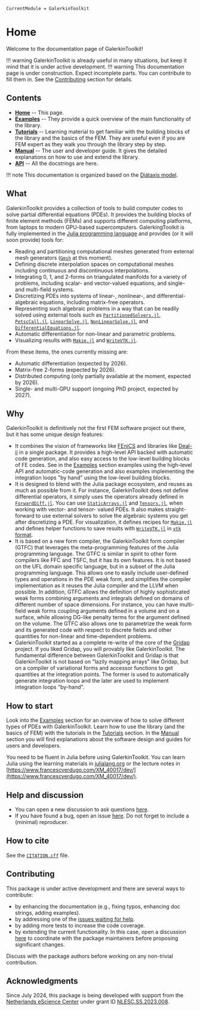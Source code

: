 ```@meta
CurrentModule = GalerkinToolkit
```

# Home

Welcome to the documentation page of GalerkinToolkit!

!!! warning
    GalerkinToolkit is already useful in many situations, but keep it mind that it is under active development.
!!! warning
    This documentation page is under construction. Expect incomplete parts. You can contribute to fill them in. See the [Contributing](@ref) section for details.

## Contents

- **[Home](@ref)** -- This page.
- **[Examples](@ref)** -- They provide a quick overview of the main functionality of the library.
- **[Tutorials](@ref)** -- Learning material to get familiar with the building blocks of the library and the basics of the FEM. They are useful even if you are FEM expert as they walk you through the library step by step.
- **[Manual](@ref)** -- The user and developer guide. It gives the detailed explanations on how to use and extend the library.
- **[API](@ref)** -- All the docstrings are here.

!!! note
    This documentation is organized based on the [Diátaxis model](https://diataxis.fr/).

## What

GalerkinToolkit provides a collection of tools to build computer codes to solve partial differential equations (PDEs).  It provides the building blocks of finite element methods (FEMs) and supports different computing platforms, from laptops to modern GPU-based supercomputers.
GalerkingToolkit is fully implemented in the [Julia programming language](https://julialang.org/) and provides (or it will soon provide) tools for:

- Reading and partitioning computational meshes generated from external mesh generators ([`Gmsh`](https://gmsh.info/) at this moment).
- Defining discrete interpolation spaces on computational meshes including continuous and discontinuous interpolations.
- Integrating 0, 1, and 2-forms on triangulated manifolds for a variety of problems, including scalar- and vector-valued equations, and single- and multi-field systems.
- Discretizing PDEs into systems of linear-, nonlinear-, and differential-algebraic equations, including matrix-free operators.
- Representing such algebraic problems in a way that can be readily solved using external tools such as [`PartitionedSolvers.jl`](https://github.com/PartitionedArrays/PartitionedArrays.jl), [`PetscCall.jl`](https://github.com/PartitionedArrays/PetscCall.jl), [`LinearSolve.jl`](https://github.com/SciML/LinearSolve.jl), [`NonLinearSolve.jl`](https://github.com/SciML/NonlinearSolve.jl), and [`DifferentialEquations.jl`](https://github.com/SciML/DifferentialEquations.jl).
- Automatic differentiation for non-linear and parametric problems.
- Visualizing results with [`Makie.jl`](https://github.com/MakieOrg/Makie.jl) and [`WriteVTK.jl`](https://github.com/JuliaVTK/WriteVTK.jl).

From these items, the ones currently missing are:

- Automatic differentiation (expected by 2026).
- Matrix-free 2-forms (expected by 2026).
- Distributed computing (only partially available at the moment, expected by 2026).
- Single- and multi-GPU support (ongoing PhD project, expected by 2027).

## Why

GalerkinToolkit is definitively not the first FEM software project out there, but it has some unique design features:

- It combines the vision of frameworks like [FEniCS](https://fenicsproject.org/) and libraries like [Deal-ii](https://www.dealii.org/) in a single package. It provides a high-level API backed with automatic code generation, and also easy access to the low-level building blocks of FE codes. See in the [Examples](@ref) section examples using the high-level API and automatic-code generation and also examples implementing the integration loops "by hand" using the low-level building blocks.
- It is designed to blend with the Julia package ecosystem, and reuses as much as possible from it. For instance, GalerkinToolkit does not define differential operators, it simply uses the operators already defined in [`ForwardDiff.jl`](https://github.com/JuliaDiff/ForwardDiff.jl). You can use [`StaticArrays.jl`](https://github.com/JuliaArrays/StaticArrays.jl) and [`Tensors.jl`](https://github.com/Ferrite-FEM/Tensors.jl), when working with vector- and tensor- valued PDEs. It also makes straight-forward to use external solvers to solve the algebraic systems you get after discretizing a PDE. For visualization, it defines recipes for [`Makie.jl`](https://github.com/MakieOrg/Makie.jl) and defines helper functions to save results with [`WriteVTK.jl`](https://github.com/JuliaVTK/WriteVTK.jl) in [`vtk` format](https://vtk.org/).
- It is based on a new form compiler, the GalerkinToolkit form compiler (GTFC) that leverages the meta-programming features of the Julia programming language. The GTFC is similar in spirit to other form compilers like FFC and TSFC, but it has its own features. It is not based on the UFL domain specific language, but in a subset of the Julia programming language. This allows one to easily include user-defined types and operations in the PDE weak form, and simplifies the compiler implementation as it reuses the Julia compiler and the LLVM when possible. In addition, GTFC allows the definition of highly sophisticated weak forms combining arguments and integrals defined on domains of different number of space dimensions. For instance, you can have multi-field weak forms coupling arguments defined in a volume and on a surface, while allowing DG-like penalty terms for the argument defined on the volume. The GTFC also allows one to parametrize the weak form and its generated code with respect to discrete fields and other quantities for non-linear and time-dependent problems.
- GalerkinToolkit started as a complete re-write of the core of the [Gridap](https://github.com/gridap/Gridap.jl) project. If you liked Gridap, you will provably like GalerkinToolkit. The fundamental difference between GalerkinToolkit and Gridap is that GalerkinToolkit is not based on "lazily mapping arrays" like Gridap, but on a compiler of variational forms and accessor functions to get quantities at the integration points. The former is used to automatically generate integration loops and the later are used to implement integration loops "by-hand".

## How to start

Look into the [Examples](@ref) section for an overview of how to solve different types of PDEs with GalerkinToolkit. Learn how to use the library (and the basics of FEM) with the tutorials in the [Tutorials](@ref) section. In the [Manual](@ref) section you will find explanations about the software design and guides for users and developers.

You need to be fluent in Julia before using GalerkinToolkit. You can learn Julia using the learning materials in [julialang.org](https://julialang.org/) or the lecture notes in [https://www.francescverdugo.com/XM_40017/dev/](https://www.francescverdugo.com/XM_40017/dev/).


## Help and discussion

- You can open a new discussion to ask questions [here](https://github.com/GalerkinToolkit/GalerkinToolkit.jl/discussions).
- If you have found a bug, open an issue [here](https://github.com/GalerkinToolkit/GalerkinToolkit.jl/issues). Do not forget to include a (minimal) reproducer.

## How to cite

See the [`CITATION.cff`](https://github.com/GalerkinToolkit/GalerkinToolkit.jl/blob/main/CITATION.cff) file.

## Contributing

This package is under active development and there are several ways to contribute:

- by enhancing the documentation (e.g., fixing typos, enhancing doc strings, adding examples).
- by addressing one of the [issues waiting for help](https://github.com/GalerkinToolkit/GalerkinToolkit.jl/labels/help%20wanted).
- by adding more tests to increase the code coverage.
- by extending the current functionality. In this case, open a discussion [here](https://github.com/GalerkinToolkit/GalerkinToolkit.jl/discussions) to coordinate with the package maintainers before proposing significant changes.

Discuss with the package authors before working on any non-trivial contribution.

## Acknowledgments

Since July 2024, this package is being developed with support from the [Netherlands eScience Center](https://www.esciencecenter.nl/) under grant ID [NLESC.SS.2023.008](https://research-software-directory.org/projects/hp2sim).


